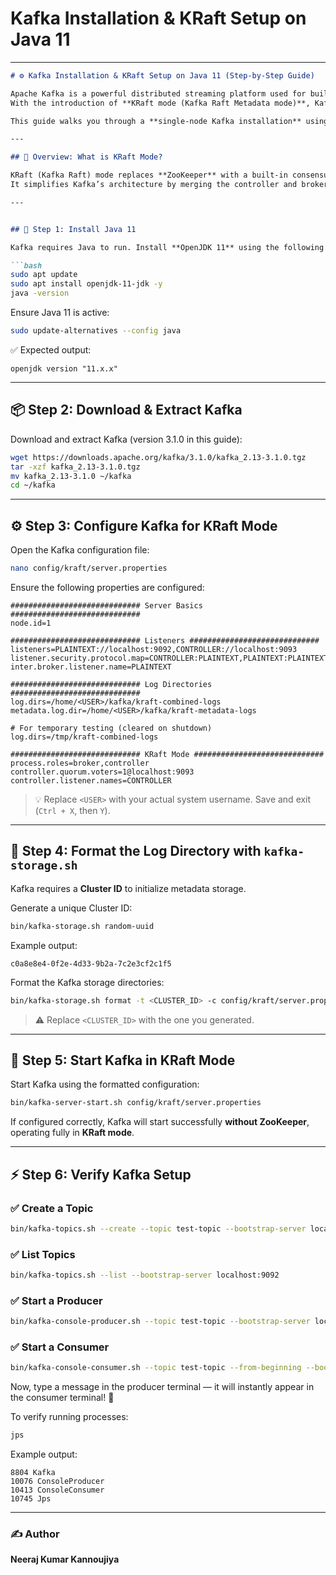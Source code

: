 # Kafka Installation & KRaft Setup on Java 11

---

````markdown
# ⚙️ Kafka Installation & KRaft Setup on Java 11 (Step-by-Step Guide)

Apache Kafka is a powerful distributed streaming platform used for building real-time data pipelines and event-driven systems.  
With the introduction of **KRaft mode (Kafka Raft Metadata mode)**, Kafka can now run **without ZooKeeper**, making deployment simpler and more efficient.

This guide walks you through a **single-node Kafka installation** using **KRaft mode on Java 11**.

---

## 🧩 Overview: What is KRaft Mode?

KRaft (Kafka Raft) mode replaces **ZooKeeper** with a built-in consensus mechanism using the **Raft algorithm**.  
It simplifies Kafka’s architecture by merging the controller and broker roles, enabling faster startup and easier configuration.

---


## 🚀 Step 1: Install Java 11

Kafka requires Java to run. Install **OpenJDK 11** using the following commands:

```bash
sudo apt update
sudo apt install openjdk-11-jdk -y
java -version
````

Ensure Java 11 is active:

```bash
sudo update-alternatives --config java
```

✅ Expected output:

```
openjdk version "11.x.x"
```

---

## 📦 Step 2: Download & Extract Kafka

Download and extract Kafka (version 3.1.0 in this guide):

```bash
wget https://downloads.apache.org/kafka/3.1.0/kafka_2.13-3.1.0.tgz
tar -xzf kafka_2.13-3.1.0.tgz
mv kafka_2.13-3.1.0 ~/kafka
cd ~/kafka
```


---

## ⚙️ Step 3: Configure Kafka for KRaft Mode

Open the Kafka configuration file:

```bash
nano config/kraft/server.properties
```

Ensure the following properties are configured:

```properties
############################# Server Basics #############################
node.id=1

############################# Listeners #############################
listeners=PLAINTEXT://localhost:9092,CONTROLLER://localhost:9093
listener.security.protocol.map=CONTROLLER:PLAINTEXT,PLAINTEXT:PLAINTEXT
inter.broker.listener.name=PLAINTEXT

############################# Log Directories #############################
log.dirs=/home/<USER>/kafka/kraft-combined-logs
metadata.log.dir=/home/<USER>/kafka/kraft-metadata-logs

# For temporary testing (cleared on shutdown)
log.dirs=/tmp/kraft-combined-logs

############################# KRaft Mode #############################
process.roles=broker,controller
controller.quorum.voters=1@localhost:9093
controller.listener.names=CONTROLLER
```

> 💡 Replace `<USER>` with your actual system username.
> Save and exit (`Ctrl + X`, then `Y`).

---

## 💾 Step 4: Format the Log Directory with `kafka-storage.sh`

Kafka requires a **Cluster ID** to initialize metadata storage.

Generate a unique Cluster ID:

```bash
bin/kafka-storage.sh random-uuid
```

Example output:

```
c0a8e8e4-0f2e-4d33-9b2a-7c2e3cf2c1f5
```

Format the Kafka storage directories:

```bash
bin/kafka-storage.sh format -t <CLUSTER_ID> -c config/kraft/server.properties
```

> ⚠️ Replace `<CLUSTER_ID>` with the one you generated.

---

## 🧩 Step 5: Start Kafka in KRaft Mode

Start Kafka using the formatted configuration:

```bash
bin/kafka-server-start.sh config/kraft/server.properties
```

If configured correctly, Kafka will start successfully **without ZooKeeper**, operating fully in **KRaft mode**.

---

## ⚡ Step 6: Verify Kafka Setup

### ✅ Create a Topic

```bash
bin/kafka-topics.sh --create --topic test-topic --bootstrap-server localhost:9092 --partitions 1 --replication-factor 1
```

### ✅ List Topics

```bash
bin/kafka-topics.sh --list --bootstrap-server localhost:9092
```

### ✅ Start a Producer

```bash
bin/kafka-console-producer.sh --topic test-topic --bootstrap-server localhost:9092
```

### ✅ Start a Consumer

```bash
bin/kafka-console-consumer.sh --topic test-topic --from-beginning --bootstrap-server localhost:9092
```

Now, type a message in the producer terminal — it will instantly appear in the consumer terminal! 💬

To verify running processes:

```bash
jps
```

Example output:

```
8804 Kafka
10076 ConsoleProducer
10413 ConsoleConsumer
10745 Jps
```

---

### ✍️ Author

**Neeraj Kumar Kannoujiya**
